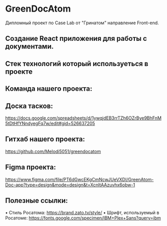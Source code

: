 # GreenDocAtom
Дипломный проект по Case Lab от "Гринатом" направление Front-end.

## Создание React приложения для работы с документами.

## Стек технологий который используеться в проекте

## Команда нашего проекта:

## Доска тасков:
https://docs.google.com/spreadsheets/d/1ywqjdEB3rrTZh6OZrBye9BhFnM5tDtHfYNndyegFq7w/edit#gid=526637205

## Гитхаб нашего проекта:
https://github.com/Melodi5051/greendocatom

## Figma проекта:
https://www.figma.com/file/PT6dGwcEKgCmNcwJUeVXDI/GreenAtom-Doc-app?type=design&mode=design&t=XcnltAAzuvhx6obw-1


## Полезные ссылки:
  • Стиль Росатома: https://brand.zato.tv/style/
  • Шрифт, используемый в Росатоме: https://fonts.google.com/specimen/IBM+Plex+Sans?query=ibm
